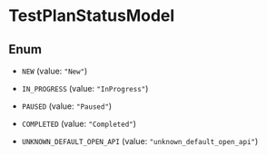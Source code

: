 

# TestPlanStatusModel

## Enum


* `NEW` (value: `"New"`)

* `IN_PROGRESS` (value: `"InProgress"`)

* `PAUSED` (value: `"Paused"`)

* `COMPLETED` (value: `"Completed"`)

* `UNKNOWN_DEFAULT_OPEN_API` (value: `"unknown_default_open_api"`)



